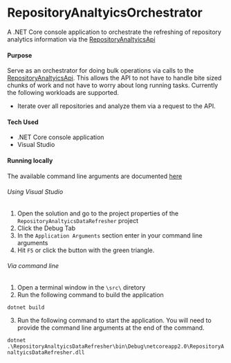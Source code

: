 # RepositoryAnaltyicsOrchestrator

A .NET Core console application to orchestrate the refreshing of repository analytics information via the [RepositoryAnaltyicsApi](https://github.com/Firenza/RepositoryAnaltyicsApi)

#### Purpose

Serve as an orchestrator for doing bulk operations via calls to the [RepositoryAnaltyicsApi](https://github.com/Firenza/RepositoryAnaltyicsApi). This allows the API to not have to handle bite sized chunks of work and not have to worry about long running tasks. Currently the following workloads are supported.

* Iterate over all repositories and analyze them via a request to the API. 

#### Tech Used

* .NET Core console application
* Visual Studio

#### Running locally

The available command line arguments are documented [here](https://github.com/Firenza/RepositoryAnaltyicsDataRefresher/blob/8a2cce7c4da85958e9737dd8752a4e1df00f60b2/src/RepositoryAnaltyicsDataRefresher/Program.cs?#L19-#L42)

###### Using Visual Studio

1. Open the solution and go to the project properties of the `RepositoryAnaltyicsDataRefresher` project
2. Click the Debug Tab
3. In the `Application Arguments` section enter in your command line arguments
4. Hit `F5` or click the button with the green triangle.

###### Via command line

1. Open a terminal window in the `\src\` diretory
2. Run the following command to build the application 

`dotnet build`

3. Run the following command to start the application. You will need to provide the command line arguments at the end of the command.

`dotnet .\RepositoryAnaltyicsDataRefresher\bin\Debug\netcoreapp2.0\RepositoryAnaltyicsDataRefresher.dll`
